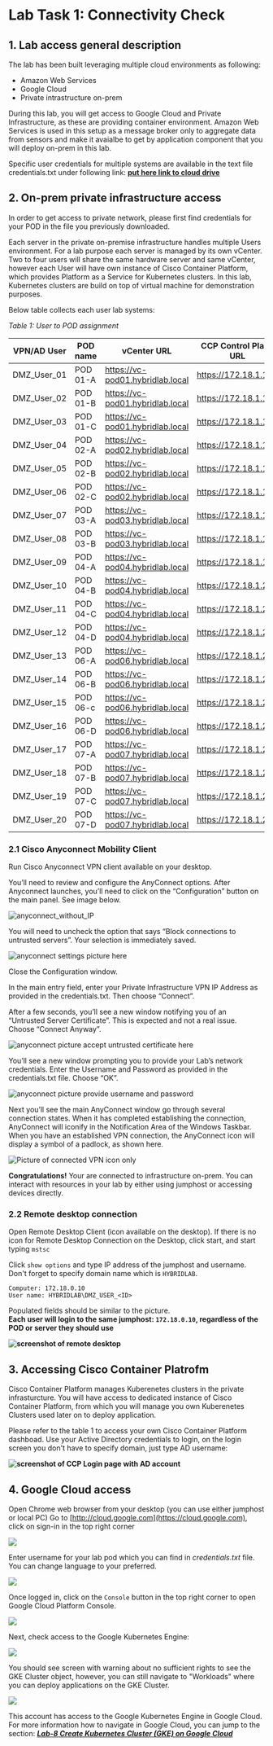 # Lab Task 1: Connectivity Check

## 1. Lab access general description

The lab has been built leveraging multiple cloud environments as following:

- Amazon Web Services
- Google Cloud
- Private intrastructure on-prem

During this lab, you will get access to Google Cloud and Private Infrastructure, as these are providing container environment. Amazon Web Services is used in this setup as a message broker only to aggregate data from sensors and make it avaialbe to get by application component that you will deploy on-prem in this lab.

Specific user credentials for multiple systems are available in the text file credentials.txt under following link:
**[put here link to cloud drive](https://)**

## 2. On-prem private infrastructure access

In order to get access to private network, please first find credentials for your POD in the file you previously downloaded.

Each server in the private on-premise infrastructure handles multiple Users environment.
For a lab purpose each server is managed by its own vCenter.
Two to four users will share the same hardware server and same vCenter, however each User will have own instance of Cisco Container Platform, which provides Platform as a Service for Kubernetes clusters.
In this lab, Kubernetes clusters are build on top of virtual machine for demonstration purposes.

Below table collects each user lab systems:

*Table 1: User to POD assignment*

VPN/AD User | POD name | vCenter URL | CCP Control Plane URL
--- | --- | --- | ---
DMZ_User_01 | POD 01-A | https://vc-pod01.hybridlab.local | https://172.18.1.165
DMZ_User_02 | POD 01-B | https://vc-pod01.hybridlab.local | https://172.18.1.169
DMZ_User_03 | POD 01-C | https://vc-pod01.hybridlab.local | https://172.18.1.173
DMZ_User_04 | POD 02-A | https://vc-pod02.hybridlab.local | https://172.18.1.177
DMZ_User_05 | POD 02-B | https://vc-pod02.hybridlab.local | https://172.18.1.181
DMZ_User_06 | POD 02-C | https://vc-pod02.hybridlab.local | https://172.18.1.185
DMZ_User_07 | POD 03-A | https://vc-pod03.hybridlab.local | https://172.18.1.189
DMZ_User_08 | POD 03-B | https://vc-pod03.hybridlab.local | https://172.18.1.193
DMZ_User_09 | POD 04-A | https://vc-pod04.hybridlab.local | https://172.18.1.197
DMZ_User_10 | POD 04-B | https://vc-pod04.hybridlab.local | https://172.18.1.201
DMZ_User_11 | POD 04-C | https://vc-pod04.hybridlab.local | https://172.18.1.205
DMZ_User_12 | POD 04-D | https://vc-pod04.hybridlab.local | https://172.18.1.209
DMZ_User_13 | POD 06-A | https://vc-pod06.hybridlab.local | https://172.18.1.213
DMZ_User_14 | POD 06-B | https://vc-pod06.hybridlab.local | https://172.18.1.217
DMZ_User_15 | POD 06-c | https://vc-pod06.hybridlab.local | https://172.18.1.221
DMZ_User_16 | POD 06-D | https://vc-pod06.hybridlab.local | https://172.18.1.225
DMZ_User_17 | POD 07-A | https://vc-pod07.hybridlab.local | https://172.18.1.229
DMZ_User_18 | POD 07-B | https://vc-pod07.hybridlab.local | https://172.18.1.233
DMZ_User_19 | POD 07-C | https://vc-pod07.hybridlab.local | https://172.18.1.237
DMZ_User_20 | POD 07-D | https://vc-pod07.hybridlab.local | https://172.18.1.241

### 2.1 Cisco Anyconnect Mobility Client

Run Cisco Anyconnect VPN client available on your desktop.

You’ll need to review and configure the AnyConnect options. After Anyconnect launches, you’ll need to click on the “Configuration” button on the main panel. See image below.

![anyconnect_without_IP](https://raw.githubusercontent.com/pradeesi/HybridCloudApp/master/HybridCloudApp/Documentation/images/anyconnect_without_IP.png)

You will need to uncheck the option that says “Block connections to untrusted servers”. Your selection is immediately saved.

![anyconnect settings picture here](https://raw.githubusercontent.com/pradeesi/HybridCloudApp/master/HybridCloudApp/Documentation/images/anyconnect_settings.png)

Close the Configuration window.

In the main entry field, enter your Private Infrastructure VPN IP Address as provided in the credentials.txt. Then choose “Connect”.

After a few seconds, you’ll see a new window notifying you of an “Untrusted Server Certificate”. This is expected and not a real issue. Choose “Connect Anyway”.

![anyconnect picture accept untrusted certificate here](https://raw.githubusercontent.com/pradeesi/HybridCloudApp/master/HybridCloudApp/Documentation/images/anyconnect_accept_cert.png)

You’ll see a new window prompting you to provide your Lab’s network credentials. Enter the Username and Password as provided in the credentials.txt file. Choose “OK”.

![anyconnect picture provide username and password](https://raw.githubusercontent.com/pradeesi/HybridCloudApp/master/HybridCloudApp/Documentation/images/anyconnect_login.png)

Next you’ll see the main AnyConnect window go through several connection states. When it has completed establishing the connection, AnyConnect will iconify in the Notification Area of the Windows Taskbar. When you have an established VPN connection, the AnyConnect icon will display a symbol of a padlock, as shown here.

![Picture of connected VPN icon only](https://raw.githubusercontent.com/pradeesi/HybridCloudApp/master/HybridCloudApp/Documentation/images/anyconnect_icon_connected.png)

**Congratulations!** Your are connected to infrastructure on-prem. You can interact with resources in your lab by either using jumphost or accessing devices directly. 

<!--- does PUTTY is a standard desktop software ? --->

### 2.2 Remote desktop connection

Open Remote Desktop Client (icon available on the desktop). If there is no icon for Remote Desktop Connection on the Desktop, click start, and start typing `mstsc`

Click `show options` and type IP address of the jumphost and username. Don't forget to specify domain name which is `HYBRIDLAB`.

    Computer: 172.18.0.10
    User name: HYBRIDLAB\DMZ_USER_<ID>

Populated fields should be similar to the picture.  
**Each user will login to the same jumphost: `172.18.0.10`, regardless of the POD or server they should use**

**![screenshot of remote desktop](https://raw.githubusercontent.com/pradeesi/HybridCloudApp/master/HybridCloudApp/Documentation/images/rdp_dmz_creds.png)**


## 3. Accessing Cisco Container Platrofm

Cisco Container Platform manages Kuberenetes clusters in the private infrasturcture. You will have access to dedicated instance of Cisco Container Platform, from which you will manage you own Kuberenetes Clusters used later on to deploy application.

Please refer to the table 1 to access your own Cisco Container Platform dashboad. Use your Active Directory credentials to login, on the login screen you don't have to specify domain, just type AD username:

**![screenshot of CCP Login page with AD account](https://raw.githubusercontent.com/pradeesi/HybridCloudApp/master/HybridCloudApp/Documentation/images/ccp_login_ad.png)**

## 4. Google Cloud access

Open Chrome web browser from your desktop (you can use either jumphost or local PC)
Go to [http://cloud.google.com](https://cloud.google.com), click on sign-in in the top right corner

![](https://github.com/pradeesi/HybridCloudApp/blob/master/HybridCloudApp/Documentation/docs/gcp_sing_in.png)

Enter username for your lab pod which you can find in *credentials.txt* file. You can change language to your preferred.

![](https://github.com/pradeesi/HybridCloudApp/blob/master/HybridCloudApp/Documentation/docs/gcp_login.png)

Once logged in, click on the `Console` button in the top right corner to open Google Cloud Platform Console.

![](https://github.com/pradeesi/HybridCloudApp/blob/master/HybridCloudApp/Documentation/docs/gcp-console-button.png)

Next, check access to the Google Kubernetes Engine:

![](https://github.com/pradeesi/HybridCloudApp/blob/master/HybridCloudApp/Documentation/docs/gcp-go-gke.png)

You should see screen with warning about no sufficient rights to see the GKE Cluster object, however, you can still navigate to "Workloads" where you can deploy applications on the GKE Cluster.

![](https://github.com/pradeesi/HybridCloudApp/blob/master/HybridCloudApp/Documentation/docs/gcp-gke-no-permission-to-cluster.png)

This account has access to the Google Kubernetes Engine in Google Cloud. For more information how to navigate in Google Cloud, you can jump to the section:
***[Lab-8 Create Kubernetes Cluster (GKE) on Google Cloud](https://github.com/pradeesi/HybridCloudApp/blob/master/HybridCloudApp/Documentation/docs/create_gke_engine.md)***